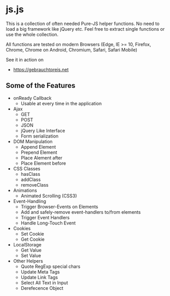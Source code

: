 # js.js
This is a collection of often needed Pure-JS helper functions. No need to load a big framework like jQuery etc.
Feel free to extract single functions or use the whole collection.

All functions are tested on modern Browsers (Edge, IE >= 10, Firefox, Chrome, Chrome on Android, Chromium, Safari, Safari Mobile)

See it in action on
* https://gebrauchtpreis.net



## Some of the Features
* onReady Callback
  * Usable at every time in the application
* Ajax 
  * GET
  * POST
  * JSON
  * jQuery Like Interface
  * Form serialization
* DOM Manipulation
  * Append Element
  * Prepend Element
  * Place Alement after
  * Place Element before
* CSS Classes
  * hasClass
  * addClass
  * removeClass
* Animations
  * Animated Scrolling (CSS3)
* Event-Handling
  * Trigger Browser-Events on Elements
  * Add and safely-remove event-handlers to/from elements
  * Trigger Event Handlers
  * Handle Long-Touch Event
* Cookies
  * Set Cookie
  * Get Cookie
* LocalStorage
  * Get Value
  * Set Value
* Other Helpers
  * Quote RegExp special chars
  * Update Meta Tags
  * Update Link Tags
  * Select All Text in Input
  * Derefecence Object

